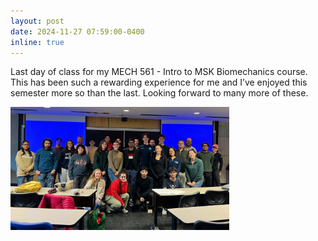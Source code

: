 ```yaml
---
layout: post
date: 2024-11-27 07:59:00-0400
inline: true
---
```



Last day of class for my MECH 561 - Intro to MSK Biomechanics course. This has been such a rewarding experience for me and I’ve enjoyed this semester more so than the last. Looking forward to many more of these. 



<p align="left">
  <img src="/assets/img/fall2024.jpg" width="350" title="MECH 561 Fall 2024">
</p>